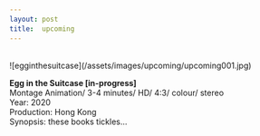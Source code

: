 ```yaml
---
layout: post
title:  upcoming
---
```


<br>
![egginthesuitcase](/assets/images/upcoming/upcoming001.jpg)

**Egg in the Suitcase [in-progress]**  <br>
Montage Animation/ 3-4 minutes/ HD/ 4:3/ colour/ stereo <br>
Year: 2020 <br>
Production: Hong Kong <br>
Synopsis: these books tickles…